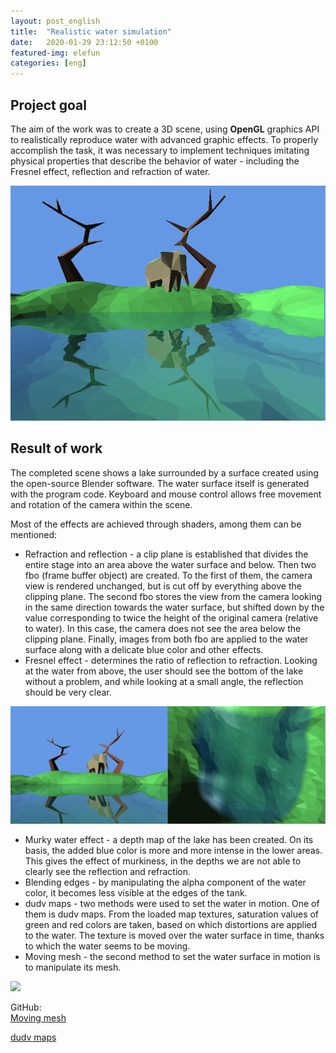 ```yaml
---
layout: post_english
title:  "Realistic water simulation"
date:   2020-01-29 23:12:50 +0100
featured-img: elefun
categories: [eng]
---
```

## Project goal
The aim of the work was to create a 3D scene, using **OpenGL** graphics API to realistically reproduce water with advanced graphic effects. To properly accomplish the task, it was necessary to implement techniques imitating physical properties that describe the behavior of water - including the Fresnel effect, reflection and refraction of water.

![](https://raw.githubusercontent.com/jacekbla/jacekbla.github.io/master/assets/img/posts/content/ogl_water/dudv.gif)


## Result of work
The completed scene shows a lake surrounded by a surface created using the open-source Blender software. The water surface itself is generated with the program code. Keyboard and mouse control allows free movement and rotation of the camera within the scene.

Most of the effects are achieved through shaders, among them can be mentioned:
- Refraction and reflection - a clip plane is established that divides the entire stage into an area above the water surface and below. Then two fbo (frame buffer object) are created. To the first of them, the camera view is rendered unchanged, but is cut off by everything above the clipping plane. The second fbo stores the view from the camera looking in the same direction towards the water surface, but shifted down by the value corresponding to twice the height of the original camera (relative to water). In this case, the camera does not see the area below the clipping plane. Finally, images from both fbo are applied to the water surface along with a delicate blue color and other effects.
- Fresnel effect - determines the ratio of reflection to refraction. Looking at the water from above, the user should see the bottom of the lake without a problem, and while looking at a small angle, the reflection should be very clear.

![](https://raw.githubusercontent.com/jacekbla/jacekbla.github.io/master/assets/img/posts/content/ogl_water/fresnel.jpg)

- Murky water effect - a depth map of the lake has been created. On its basis, the added blue color is more and more intense in the lower areas. This gives the effect of murkiness, in the depths we are not able to clearly see the reflection and refraction.
- Blending edges - by manipulating the alpha component of the water color, it becomes less visible at the edges of the tank.
- dudv maps - two methods were used to set the water in motion. One of them is dudv maps. From the loaded map textures, saturation values ​​of green and red colors are taken, based on which distortions are applied to the water. The texture is moved over the water surface in time, thanks to which the water seems to be moving.
- Moving mesh - the second method to set the water surface in motion is to manipulate its mesh.

![](https://raw.githubusercontent.com/jacekbla/jacekbla.github.io/master/assets/img/posts/content/ogl_water/moving_vert.gif)

GitHub:  
[Moving mesh](https://github.com/jacekbla/opengl_water_moving_mesh)

[dudv maps](https://github.com/jacekbla/opengl_water_dudv)

